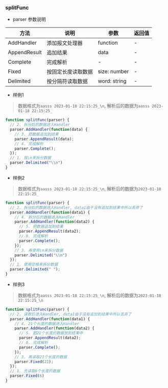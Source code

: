 ### splitFunc
- parser 参数说明

| 方法 | 说明 | 参数 | 返回值 |
| --- | --- | ---- | ---- |
| AddHandler | 添加报文处理器 | function | - |
| AppendResult | 追加结果 | data | - |
| Complete | 完成解析 | - | - |
| Fixed | 按固定长度读取数据 | size: number | - |
| Delimited | 按分隔符读取数据 | word: string | - |

- 样例1
> 数据格式为`aasss 2023-01-18 22:15:25_\n`, 解析后的数据为`aasss 2023-01-18 22:15:25_`
```javascript
function splitFunc(parser) {
  // 2. 拆分后的数据进入Handler
  parser.AddHandler(function(data) {
    // 3. 把数据追加到结果
    parser.AppendResult(data);
    // 4. 完成解析
    parser.Complete();
  });
  // 1. 按\n来拆分数据
  parser.Delimited("\\n")
}
```
- 样例2
> 数据格式为`aasss 2023-01-18 22:15:25_\n`, 解析后的数据为`2023-01-18 22:15:25_`
```javascript
function splitFunc(parser) {
  // 2. 拆分后的数据进入Handler, data1由于没有追加到结果中所以丢弃了
  parser.AddHandler(function(data1) {
    // 4. 拆分后的数据进入Handler
    parser.AddHandler(function(data2) {
      // 5. 把数据追加到结果
      parser.AppendResult(data2);
      // 6. 完成解析
      parser.Complete();
    });
    // 3. 再使用\n来拆分数据
    parser.Delimited("\\n")
  });
  // 1. 使用空格来拆分数据
  parser.Delimited(" ");
}
```
- 样例3
> 数据格式为`aasss 2023-01-18 22:15:25_\n`, 解析后的数据为`2023-01-18 22:15:25_\n`
```javascript
function splitFunc(parser) {
  // 2. 读取后进入Handler, data1由于没有追加到结果中所以丢弃了
  parser.AddHandler(function(data1) {
    // 4. 21个长度的数据进入Handler
    parser.AddHandler(function(data2) {
      // 5. 把21个长度的数据放到结果中
      parser.AppendResult(data2);
      // 6. 完成解析
      parser.Complete();
    });
    // 3. 再读取21个长度的数据
    parser.Fixed(21);
  });
  // 1. 先读取6个长度的数据
  parser.Fixed(6) 
}
```